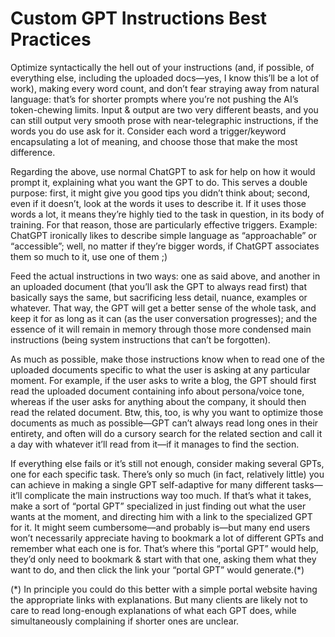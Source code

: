 # Custom GPT Instructions Best Practices

Optimize syntactically the hell out of your instructions (and, if possible, of everything else, including the uploaded docs—yes, I know this’ll be a lot of work), making every word count, and don’t fear straying away from natural language: that’s for shorter prompts where you’re not pushing the AI’s token-chewing limits. Input & output are two very different beasts, and you can still output very smooth prose with near-telegraphic instructions, if the words you do use ask for it. Consider each word a trigger/keyword encapsulating a lot of meaning, and choose those that make the most difference.

Regarding the above, use normal ChatGPT to ask for help on how it would prompt it, explaining what you want the GPT to do. This serves a double purpose: first, it might give you good tips you didn’t think about; second, even if it doesn’t, look at the words it uses to describe it. If it uses those words a lot, it means they’re highly tied to the task in question, in its body of training. For that reason, those are particularly effective triggers. Example: ChatGPT ironically likes to describe simple language as “approachable” or “accessible”; well, no matter if they’re bigger words, if ChatGPT associates them so much to it, use one of them ;)

Feed the actual instructions in two ways: one as said above, and another in an uploaded document (that you’ll ask the GPT to always read first) that basically says the same, but sacrificing less detail, nuance, examples or whatever. That way, the GPT will get a better sense of the whole task, and keep it for as long as it can (as the user conversation progresses); and the essence of it will remain in memory through those more condensed main instructions (being system instructions that can’t be forgotten).

As much as possible, make those instructions know when to read one of the uploaded documents specific to what the user is asking at any particular moment. For example, if the user asks to write a blog, the GPT should first read the uploaded document containing info about persona/voice tone, whereas if the user asks for anything about the company, it should then read the related document. Btw, this, too, is why you want to optimize those documents as much as possible—GPT can’t always read long ones in their entirety, and often will do a cursory search for the related section and call it a day with whatever it’ll read from it—if it manages to find the section.

If everything else fails or it’s still not enough, consider making several GPTs, one for each specific task. There’s only so much (in fact, relatively little) you can achieve in making a single GPT self-adaptive for many different tasks—it’ll complicate the main instructions way too much. If that’s what it takes, make a sort of “portal GPT” specialized in just finding out what the user wants at the moment, and directing him with a link to the specialized GPT for it. It might seem cumbersome—and probably is—but many end users won’t necessarily appreciate having to bookmark a lot of different GPTs and remember what each one is for. That’s where this “portal GPT” would help, they’d only need to bookmark & start with that one, asking them what they want to do, and then click the link your “portal GPT” would generate.(*)

(*) In principle you could do this better with a simple portal website having the appropriate links with explanations. But many clients are likely not to care to read long-enough explanations of what each GPT does, while simultaneously complaining if shorter ones are unclear.